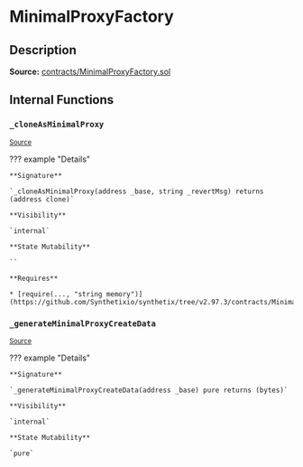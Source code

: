# MinimalProxyFactory

## Description

**Source:** [contracts/MinimalProxyFactory.sol](https://github.com/Synthetixio/synthetix/tree/v2.97.3/contracts/MinimalProxyFactory.sol)

## Internal Functions

### `_cloneAsMinimalProxy`

<sub>[Source](https://github.com/Synthetixio/synthetix/tree/v2.97.3/contracts/MinimalProxyFactory.sol#L5)</sub>

??? example "Details"

    **Signature**

    `_cloneAsMinimalProxy(address _base, string _revertMsg) returns (address clone)`

    **Visibility**

    `internal`

    **State Mutability**

    ``

    **Requires**

    * [require(..., "string memory")](https://github.com/Synthetixio/synthetix/tree/v2.97.3/contracts/MinimalProxyFactory.sol#L17)

### `_generateMinimalProxyCreateData`

<sub>[Source](https://github.com/Synthetixio/synthetix/tree/v2.97.3/contracts/MinimalProxyFactory.sol#L20)</sub>

??? example "Details"

    **Signature**

    `_generateMinimalProxyCreateData(address _base) pure returns (bytes)`

    **Visibility**

    `internal`

    **State Mutability**

    `pure`
